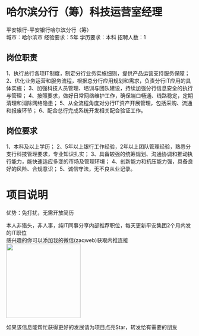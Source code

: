 # 哈尔滨分行（筹）科技运营室经理
平安银行-平安银行哈尔滨分行（筹）  
城市：哈尔滨市 经验要求：5年 学历要求：本科  招聘人数：1

## 岗位职责
1、执行总行各项IT制度，制定分行业务实施细则，提供产品运营支持服务保障；
 2、优化业务运营和服务流程，根据总分行应用规划和需求，负责分行IT应用的具体实施；
 3、加强科技人员管理、培训与团队建设，持续加强分行信息安全的执行与管理；
 4、按照要求，做好日常网络维护工作，确保端口畅通、线路稳定，定期清理和消除网络隐患；
 5、从全流程角度对分行IT资产开展管理，包括采购、流通和报废环节；
 6、配合总行完成系统开发相关配合验证工作。

## 岗位要求
1、本科及以上学历；
 2、5年以上银行工作经验，2年以上团队管理经验，熟悉分支行科技管理要求，专业知识扎实；
 3、具备较强的统筹规划、沟通协调和推动执行能力，能快速适应多变的市场及管理环境；
 4、创新能力和抗压能力强，具备良好的风险、合规意识；
 5、诚信守法，无不良从业记录。

# 项目说明

优势：免打扰，无需开放简历

本人非猎头，非人事，纯IT同事分享内部推荐职位，每天更新平安集团2个月内发的IT职位  
感兴趣的你可以添加我的微信(zaqweb)获取内推连接  
<img src="https://github.com/zaqweb/PA-IT-JOBS/blob/master/WechatICode.jpeg"  height="200" width="200">

如果该信息能帮忙获得更好的发展请为项目点亮Star，转发给有需要的朋友




